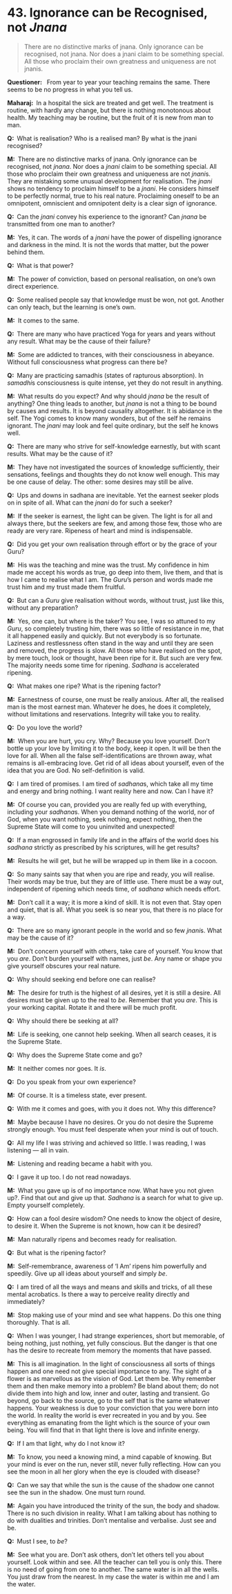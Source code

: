# 43. Ignorance can be Recognised, not *Jnana*

>There are no distinctive marks of <span style=font-style:normal>jnana</span>. Only ignorance can be recognised, not <span style=font-style:normal>jnana</span>. Nor does a <span style=font-style:normal>jnani</span> claim to be something special. All those who proclaim their own greatness and uniqueness are not <span style=font-style:normal>jnani</span>s.

**Questioner:**&ensp; From year to year your teaching remains the same. There seems to be no progress in what you tell us.

**Maharaj:**&ensp;In a hospital the sick are treated and get well. The treatment is routine, with hardly any change, but there is nothing monotonous about health. My teaching may be routine, but the fruit of it is new from man to man.

**Q:**&ensp;What is realisation? Who is a realised man? By what is the <span data-tippy-content="The knower, especially of the higher knowledge derived from meditation; “closely related to the knowledge of Brahman”. (<em>jna</em>, to know; <em>jnani</em>, the knower.)">jnani</span> recognised?

**M:**&ensp;There are no distinctive marks of <span data-tippy-content="Knowledge, especially the higher knowledge derived from meditation; “closely related to the knowledge of Brahman”.">jnana</span>. Only ignorance can be recognised, not *jnana*. Nor does a *jnani* claim to be something special. All those who proclaim their own greatness and uniqueness are not *jnani*s. They are mistaking some unusual development for realisation. The *jnani* shows no tendency to proclaim himself to be a *jnani*. He considers himself to be perfectly normal, true to his real nature. Proclaiming oneself to be an omnipotent, omniscient and omnipotent deity is a clear sign of ignorance.

**Q:**&ensp;Can the *jnani* convey his experience to the ignorant? Can *jnana* be transmitted from one man to another?

**M:**&ensp;Yes, it can. The words of a *jnani* have the power of dispelling ignorance and darkness in the mind. It is not the words that matter, but the power behind them.

**Q:**&ensp;What is that power?

**M:**&ensp;The power of conviction, based on personal realisation, on one’s own direct experience.

**Q:**&ensp;Some realised people say that knowledge must be won, not got. Another can only teach, but the learning is one’s own.

**M:**&ensp;It comes to the same.

**Q:**&ensp;There are many who have practiced <span data-tippy-content="One of the six systems of the Hindu philosophy (from <em>yoj</em>, to yoke or join). <em>Yoga</em> teaches the means by which the individual spirit (<em>jivatma</em>) can be joined or united with the universal spirit (<em>Paramatma</em>).">Yoga</span> for years and years without any result. What may be the cause of their failure?

**M:**&ensp;Some are addicted to trances, with their consciousness in abeyance. Without full consciousness what progress can there be?

**Q:**&ensp;Many are practicing <span data-tippy-content="Superconscious state, profound meditation, trance, rapturous absorption. A practice of <em>yoga</em> in which the seeker (<em>sadhaka</em>) becomes one with the object of his meditation (<em>sadhya</em>), thus attaining unqualified bliss. “<em>Samadhi</em> is a state in which you transcend the bounds of your body, mind and self-identity, and merge into an undifferentiated unity with all that is”.">samadhi</span>s (states of rapturous absorption). In *samadhi*s consciousness is quite intense, yet they do not result in anything.

**M:**&ensp;What results do you expect? And why should *jnana* be the result of anything? One thing leads to another, but *jnana* is not a thing to be bound by causes and results. It is beyond causality altogether. It is abidance in the self. The <span data-tippy-content="One who practices <em>yoga</em>.">Yogi</span> comes to know many wonders, but of the self he remains ignorant. The *jnani* may look and feel quite ordinary, but the self he knows well.

**Q:**&ensp;There are many who strive for self-knowledge earnestly, but with scant results. What may be the cause of it?

**M:**&ensp;They have not investigated the sources of knowledge sufficiently, their sensations, feelings and thoughts they do not know well enough. This may be one cause of delay. The other: some desires may still be alive.

**Q:**&ensp;Ups and downs in <span data-tippy-content="The practice which produces success, <em>siddhi</em>.">sadhana</span> are inevitable. Yet the earnest seeker plods on in spite of all. What can the *jnani* do for such a seeker?

**M:**&ensp;If the seeker is earnest, the light can be given. The light is for all and always there, but the seekers are few, and among those few, those who are ready are very rare. Ripeness of heart and mind is indispensable.

**Q:**&ensp;Did you get your own realisation through effort or by the grace of your <span data-tippy-content="Spiritual teacher, preceptor.">Guru</span>?

**M:**&ensp;His was the teaching and mine was the trust. My confidence in him made me accept his words as true, go deep into them, live them, and that is how I came to realise what I am. The *Guru*’s person and words made me trust him and my trust made them fruitful.

**Q:**&ensp;But can a *Guru* give realisation without words, without trust, just like this, without any preparation?

**M:**&ensp;Yes, one can, but where is the taker? You see, I was so attuned to my *Guru*, so completely trusting him, there was so little of resistance in me, that it all happened easily and quickly. But not everybody is so fortunate. Laziness and restlessness often stand in the way and until they are seen and removed, the progress is slow. All those who have realised on the spot, by mere touch, look or thought, have been ripe for it. But such are very few. The majority needs some time for ripening. *Sadhana* is accelerated ripening.

**Q:**&ensp;What makes one ripe? What is the ripening factor?

**M:**&ensp;Earnestness of course, one must be really anxious. After all, the realised man is the most earnest man. Whatever he does, he does it completely, without limitations and reservations. Integrity will take you to reality.

**Q:**&ensp;Do you love the world?

**M:**&ensp;When you are hurt, you cry. Why? Because you love yourself. Don’t bottle up your love by limiting it to the body, keep it open. It will be then the love for all. When all the false self-identifications are thrown away, what remains is all-embracing love. Get rid of all ideas about yourself, even of the idea that you are God. No self-definition is valid. 

**Q:**&ensp;I am tired of promises. I am tired of *sadhana*s, which take all my time and energy and bring nothing. I want reality here and now. Can I have it?

**M:**&ensp;Of course you can, provided you are really fed up with everything, including your *sadhana*s. When you demand nothing of the world, nor of God, when you want nothing, seek nothing, expect nothing, then the Supreme State will come to you uninvited and unexpected!

**Q:**&ensp;If a man engrossed in family life and in the affairs of the world does his *sadhana* strictly as prescribed by his scriptures, will he get results?

**M:**&ensp;Results he will get, but he will be wrapped up in them like in a cocoon.

**Q:**&ensp;So many saints say that when you are ripe and ready, you will realise. Their words may be true, but they are of little use. There must be a way out, independent of ripening which needs time, of *sadhana* which needs effort.

**M:**&ensp;Don’t call it a way; it is more a kind of skill. It is not even that. Stay open and quiet, that is all. What you seek is so near you, that there is no place for a way.

**Q:**&ensp;There are so many ignorant people in the world and so few *jnani*s. What may be the cause of it? 

**M:**&ensp;Don’t concern yourself with others, take care of yourself. You know that you *are*. Don’t burden yourself with names, just *be*. Any name or shape you give yourself obscures your real nature.

**Q:**&ensp;Why should seeking end before one can realise?

**M:**&ensp;The desire for truth is the highest of all desires, yet it is still a desire. All desires must be given up to the real to *be*. Remember that you *are*. This is your working capital. Rotate it and there will be much profit.

**Q:**&ensp;Why should there be seeking at all?

**M:**&ensp;Life is seeking, one cannot help seeking. When all search ceases, it is the Supreme State.

**Q:**&ensp;Why does the Supreme State come and go?

**M:**&ensp;It neither comes nor goes. It *is*.

**Q:**&ensp;Do you speak from your own experience?

**M:**&ensp;Of course. It is a timeless state, ever present.

**Q:**&ensp;With me it comes and goes, with you it does not. Why this difference?

**M:**&ensp;Maybe because I have no desires. Or you do not desire the Supreme strongly enough. You must feel desperate when your mind is out of touch.

**Q:**&ensp;All my life I was striving and achieved so little. I was reading, I was listening — all in vain.

**M:**&ensp;Listening and reading became a habit with you.

**Q:**&ensp;I gave it up too. I do not read nowadays.

**M:**&ensp;What you gave up is of no importance now. What have you not given up?. Find that out and give up that. *Sadhana* is a search for what to give up. Empty yourself completely.

**Q:**&ensp;How can a fool desire wisdom? One needs to know the object of desire, to desire it. When the Supreme is not known, how can it be desired?

**M:**&ensp;Man naturally ripens and becomes ready for realisation.

**Q:**&ensp;But what is the ripening factor?

**M:**&ensp;Self-remembrance, awareness of ‘I Am’ ripens him powerfully and speedily. Give up all ideas about yourself and simply *be*.

**Q:**&ensp;I am tired of all the ways and means and skills and tricks, of all these mental acrobatics. Is there a way to perceive reality directly and immediately?

**M:**&ensp;Stop making use of your mind and see what happens. Do this one thing thoroughly. That is all.

**Q:**&ensp;When I was younger, I had strange experiences, short but memorable, of being nothing, just nothing, yet fully conscious. But the danger is that one has the desire to recreate from memory the moments that have passed.

**M:**&ensp;This is all imagination. In the light of consciousness all sorts of things happen and one need not give special importance to any. The sight of a flower is as marvellous as the vision of God. Let them be. Why remember them and then make memory into a problem? Be bland about them; do not divide them into high and low, inner and outer, lasting and transient. Go beyond, go back to the source, go to the self that is the same whatever happens. Your weakness is due to your conviction that you were born into the world. In reality the world is ever recreated in you and by you. See everything as emanating from the light which is the source of your own being. You will find that in that light there is love and infinite energy.

**Q:**&ensp;If I am that light, why do I not know it?

**M:**&ensp;To know, you need a knowing mind, a mind capable of knowing. But your mind is ever on the run, never still, never fully reflecting. How can you see the moon in all her glory when the eye is clouded with disease?

**Q:**&ensp;Can we say that while the sun is the cause of the shadow one cannot see the sun in the shadow. One must turn round.

**M:**&ensp;Again you have introduced the trinity of the sun, the body and shadow. There is no such division in reality. What I am talking about has nothing to do with dualities and trinities. Don’t mentalise and verbalise. Just see and be.

**Q:**&ensp;Must I see, to *be*?

**M:**&ensp;See what you are. Don’t ask others, don’t let others tell you about yourself. Look within and see. All the teacher can tell you is only this. There is no need of going from one to another. The same water is in all the wells. You just draw from the nearest. In my case the water is within me and I am the water.

<script>
export default {
  props: ["slot-key"],
  mounted () {
    tippy("[data-tippy-content]", {allowHTML: true});
  }
}
</script>